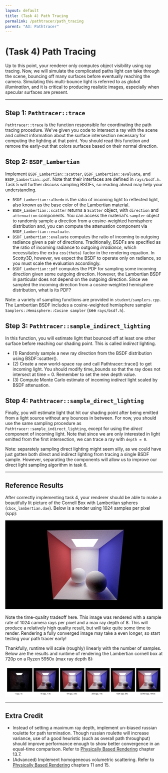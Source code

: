 ```yaml
---
layout: default
title: (Task 4) Path Tracing
permalink: /pathtracer/path_tracing
parent: "A3: Pathtracer"
---
```


# (Task 4) Path Tracing

Up to this point, your renderer only computes object visibility using ray tracing. Now, we will simulate the complicated paths light can take through the scene, bouncing off many surfaces before eventually reaching the camera. Simulating this multi-bounce light is referred to as _global illumination_, and it is critical to producing realistic images, especially when specular surfaces are present.

---

## Step 1: `Pathtracer::trace`

`Pathtracer::trace` is the function responsible for coordinating the path tracing procedure. We've given you code to intersect a ray with the scene and collect information about the surface intersection necessary for computing the lighting at that point. You should read this function and remove the early-out that colors surfaces based on their normal direction.

## Step 2: `BSDF_Lambertian`

Implement `BSDF_Lambertian::scatter`, `BSDF_Lambertian::evaluate`, and `BSDF_Lambertian::pdf`. Note that their interfaces are defined in `rays/bsdf.h`. Task 5 will further discuss sampling BSDFs, so reading ahead may help your understanding.

- `BSDF_Lambertian::albedo` is the ratio of incoming light to reflected light,
  also known as the base color of the Lambertian material.
- `BSDF_Lambertian::scatter` returns a `Scatter` object, with `direction` and `attenuation` components. You can access the material's `sampler` object to randomly sample a direction from a cosine-weighted hemisphere distribution and, you can compute the attenuation component via `BSDF_Lambertian::evaluate`.
- `BSDF_Lambertian::evaluate` computes the ratio of incoming to outgoing radiance given a pair of directions. Traditionally, BSDFs are specified as the ratio of incoming radiance to outgoing _irradiance_, which necessitates the extra `cos(theta)` factor in the rendering equation. In Scotty3D, however, we expect the BSDF to operate only on radiance, so you must scale the evaluation accordingly.
- `BSDF_Lambertian::pdf` computes the PDF for sampling some incoming direction given some outgoing direction. However, the Lambertian BSDF in particular does not depend on the outgoing direction. Since we sampled the incoming direction from a cosine-weighted hemisphere distribution, what is its PDF?

Note: a variety of sampling functions are provided in `student/samplers.cpp`. The Lambertian BSDF includes a cosine-weighted hemisphere sampler `Samplers::Hemisphere::Cosine sampler` (see `rays/bsdf.h`).

## Step 3: `Pathtracer::sample_indirect_lighting`

In this function, you will estimate light that bounced off at least one other surface before reaching our shading point. This is called _indirect_ lighting.

- (1) Randomly sample a new ray direction from the BSDF distribution using BSDF::scatter().
- (2) Create a new world-space ray and call Pathtracer::trace() to get incoming light. You should modify time_bounds so that the ray does not intersect at time = 0. Remember to set the new depth value.
- (3) Compute Monte Carlo estimate of incoming _indirect_ light scaled by BSDF attenuation.

## Step 4: `Pathtracer::sample_direct_lighting`

Finally, you will estimate light that hit our shading point after being emitted from a light source without any bounces in between. For now, you should use the same sampling procedure as `Pathtracer::sample_indirect_lighting`, except for using the _direct_ component of incoming light. Note that since we are only interested in light emitted from the first intersection, we can trace a ray with `depth = 0`.

Note: separately sampling direct lighting might seem silly, as we could have just gotten both direct and indirect lighting from tracing a single BSDF sample. However, separating the components will allow us to improve our direct light sampling algorithm in task 6.

---

## Reference Results

After correctly implementing task 4, your renderer should be able to make a beautifully lit picture of the Cornell Box with Lambertian spheres (`cbox_lambertian.dae`). Below is a render using 1024 samples per pixel (spp):

![cbox_lambertian](images/cbox_lambertian.png)

Note the time-quality tradeoff here. This image was rendered with a sample rate of 1024 camera rays per pixel and a max ray depth of 8. This will produce a relatively high quality result, but will take quite some time to render. Rendering a fully converged image may take a even longer, so start testing your path tracer early!

Thankfully, runtime will scale (roughly) linearly with the number of samples. Below are the results and runtime of rendering the Lambertian cornell box at 720p on a Ryzen 5950x (max ray depth 8):

![cbox_lambertian_timing](images/cbox_lambertian_timing.png)

---

## Extra Credit

- Instead of setting a maximum ray depth, implement un-biased russian roulette for path termination. Though russian roulette will increase variance, use of a good heuristic (such as overall path throughput) should improve performance enough to show better convergence in an equal-time comparison. Refer to [Physically Based Rendering](http://www.pbr-book.org/3ed-2018/) chapter 13.7.
- (Advanced) Implement homogeneous volumetric scattering. Refer to [Physically Based Rendering](http://www.pbr-book.org/3ed-2018/) chapters 11 and 15.
